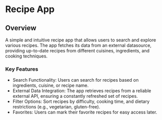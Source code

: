 # Recipe App

## Overview

A simple and intuitive recipe app that allows users to search and explore various recipes. The app fetches its data from an external datasource, providing up-to-date recipes from different cuisines, ingredients, and cooking techniques.

### Key Features

* Search Functionality: Users can search for recipes based on ingredients, cuisine, or recipe name.
* External Data Integration: The app retrieves recipes from a reliable external API, ensuring a constantly refreshed set of recipes.
* Filter Options: Sort recipes by difficulty, cooking time, and dietary restrictions (e.g., vegetarian, gluten-free).
* Favorites: Users can mark their favorite recipes for easy access later.